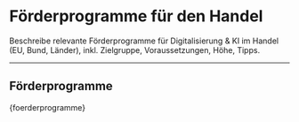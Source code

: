 # Förderprogramme für den Handel

Beschreibe relevante Förderprogramme für Digitalisierung & KI im Handel (EU, Bund, Länder), inkl. Zielgruppe, Voraussetzungen, Höhe, Tipps.

---

## Förderprogramme

{foerderprogramme}